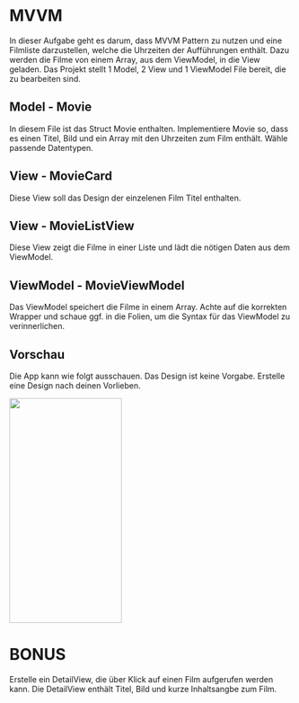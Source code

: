 # MVVM

In dieser Aufgabe geht es darum, dass MVVM Pattern zu nutzen und eine Filmliste darzustellen, welche die Uhrzeiten der Aufführungen enthält.
Dazu werden die Filme von einem Array, aus dem ViewModel, in die View geladen.
Das Projekt stellt 1 Model, 2 View und 1 ViewModel File bereit, die zu bearbeiten sind.

## Model - Movie

In diesem File ist das Struct Movie enthalten. 
Implementiere Movie so, dass es einen Titel, Bild und ein Array mit den Uhrzeiten zum Film enthält. Wähle passende Datentypen.

## View - MovieCard

Diese View soll das Design der einzelenen Film Titel enthalten. 

## View - MovieListView

Diese View zeigt die Filme in einer Liste und lädt die nötigen Daten aus dem ViewModel.

## ViewModel - MovieViewModel

Das ViewModel speichert die Filme in einem Array. Achte auf die korrekten Wrapper und schaue ggf. in die Folien, um die Syntax für das ViewModel zu verinnerlichen.

## Vorschau

Die App kann wie folgt ausschauen. 
Das Design ist keine Vorgabe. Erstelle eine Design nach deinen Vorlieben. 

<img src = "https://user-images.githubusercontent.com/101631213/226905616-ccd967f9-412b-43ca-80f9-8eb180583b84.png" width="200" height ="400" >

# BONUS

Erstelle ein DetailView, die über Klick auf einen Film aufgerufen werden kann.
Die DetailView enthält Titel, Bild und kurze Inhaltsangbe zum Film. 
